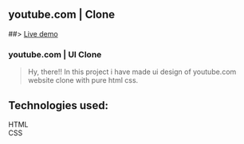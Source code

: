## youtube.com | Clone

##> [Live demo](https://youtube-uiclone.netlify.app/)

### youtube.com | UI Clone
> Hy, there!!
In this project i have made ui design of youtube.com website clone with pure html css. 

## Technologies used:<br>
HTML <br>
CSS
